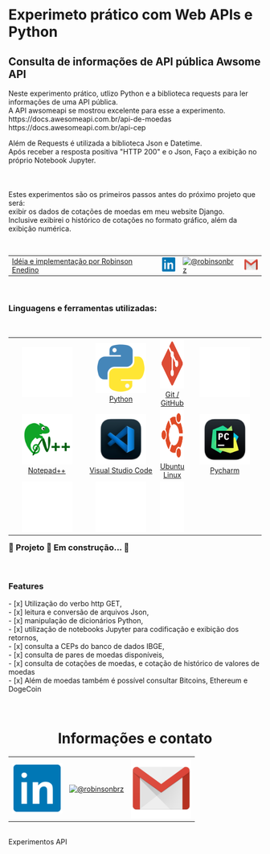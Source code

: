 ﻿<div width="720" >
  <h1 align="left">Experimeto prático com Web APIs e Python</h1>
  <h2 align="left">Consulta de informações de API pública Awsome API </h2>
  <p>
  Neste experimento prático, utlizo Python e a biblioteca requests para ler informações de uma API pública.<br>
  A API awsomeapi se mostrou excelente para esse a experimento. <br>
    https://docs.awesomeapi.com.br/api-de-moedas<br>
    https://docs.awesomeapi.com.br/api-cep<p>
  </p>
  Além de Requests é utilizada a biblioteca Json e Datetime.<br>
  Após receber a resposta positiva "HTTP 200" e o Json, Faço a exibição no próprio Notebook Jupyter.<br>
  <br>
  <br>
  <br>
  Estes experimentos são os primeiros passos antes do próximo projeto que será: <br>
  exibir os dados de cotações de moedas em meu website Django.<br>
  Inclusive exibirei o histórico de cotações no formato gráfico, além da exibição numérica.<br>
  <p>
  <br>
  </p>
  <div align="center">
    <table>
      </tr>
            <td>
                <a  href="https://www.linkedin.com/in/robinsonbrz/">
                Idéia e implementação por Robinson Enedino
            </td>
        <td>
            <a  href="https://www.linkedin.com/in/robinsonbrz/">
            <img src="https://raw.githubusercontent.com/robinsonbrz/robinsonbrz/main/static/img/linkedin.png" width="30" height="30">
        </td>
        <td>
            <a  href="https://www.linkedin.com/in/robinsonbrz/">
            <img  src="https://avatars.githubusercontent.com/u/18150643?s=96&amp;v=4" alt="@robinsonbrz" width="30" height="30">
        </td>
        <td>
            <a href="mailto:robinsonbrz@gmail.com">
            <img src="https://raw.githubusercontent.com/robinsonbrz/robinsonbrz/main/static/img/gmail.png" width="30" height="30" ></a>
        </td>
      </tr>
    </table>
  </div>
  <br>
  <h3 align="left">Linguagens e ferramentas utilizadas:</h3>
  <br>
  <div align="left">
    <table align="left">
      <tr>
        <td align=center width="180">
            <a  href="https://www.linkedin.com/in/robinsonbrz/">
            <img src="https://raw.githubusercontent.com/robinsonbrz/robinsonbrz/main/static/img/empty.png" width="100" height="100" />
            <br /> 
        </td>
        <td align=center width="180">
            <a  href="https://www.linkedin.com/in/robinsonbrz/">
            <img src="https://raw.githubusercontent.com/robinsonbrz/robinsonbrz/main/static/img/python.png" width="100" height="100"/>
            <br /> Python
        </td>
        <td align=center >
            <a  href="https://www.linkedin.com/in/robinsonbrz/">
            <img src="https://raw.githubusercontent.com/robinsonbrz/robinsonbrz/main/static/img/git.png" width="100" height="100"/>
           <br /> Git / GitHub
        </td>
        </td>
            <td align=center width="180">
            <a  href="https://www.linkedin.com/in/robinsonbrz/">
        <img src="https://raw.githubusercontent.com/robinsonbrz/robinsonbrz/main/static/img/empty.png"  width="100" height="100"/>
        <br />
        </td>
      </tr>
      <tr>
        <td align=center >
            <a  href="https://www.linkedin.com/in/robinsonbrz/">
            <img src="https://raw.githubusercontent.com/robinsonbrz/robinsonbrz/main/static/img/Notepad++.png" width="100" height="100"/>
            <br /> Notepad++
        </td>
        <td align=center >
            <a  href="https://www.linkedin.com/in/robinsonbrz/">
            <img src="https://raw.githubusercontent.com/robinsonbrz/robinsonbrz/main/static/img/visual_studio_code.png" width="100" height="100"/>
            <br /> Visual Studio Code
        </td>
        <td align=center >
            <a  href="https://www.linkedin.com/in/robinsonbrz/">
            <img src="https://raw.githubusercontent.com/robinsonbrz/robinsonbrz/main/static/img/ubuntu.png" width="100" height="100"/>
            <br /> Ubuntu Linux
        </td>
        <td align=center >
            <a  href="https://www.linkedin.com/in/robinsonbrz/" >
            <img src="https://raw.githubusercontent.com/robinsonbrz/robinsonbrz/main/static/img/pycharm.png" width="100" height="100"/>
            <br /> Pycharm
        </td>			
      </tr>
      <tr>
        <td align=center >
            <a  href="https://www.linkedin.com/in/robinsonbrz/">
            <img src="https://raw.githubusercontent.com/robinsonbrz/robinsonbrz/main/static/img/empty.png" width="100" height="100"/>
        <br /> 
        </td>
        <td align=center >
            <a  href="https://www.linkedin.com/in/robinsonbrz/">
            <img src="https://raw.githubusercontent.com/robinsonbrz/robinsonbrz/main/static/img/empty.png"  width="100" height="100"/>
           <br /> 
        </td>
        <td align=center >
            <a  href="https://www.linkedin.com/in/robinsonbrz/">
            <img src="https://raw.githubusercontent.com/robinsonbrz/robinsonbrz/main/static/img/empty.png"  width="100" height="100"/>
            <br />
        </td>
      </tr>
    </table>
  </div>
  <br>
  <br><br><br><br><br><br><br><br><br><br><br><br><br><br><br>
    <h3 align="left"> 
  🚧  Projeto 🚀 Em construção...  🚧
  </h3>
  <br>
  <h3 align="left"> Features </h3>
  <div align="left">
    - [x] Utilização do verbo http GET,<br>
    - [x] leitura e conversão de arquivos Json,<br>
    - [x] manipulação de dicionários Python,<br>
    - [x] utilização de notebooks Jupyter para codificação e exibição dos retornos,<br>
    - [x] consulta a CEPs do banco de dados IBGE,<br>
    - [x] consulta de pares de moedas disponíveis,<br>
    - [x] consulta de cotações de moedas, e cotação de histórico de valores de moedas<br>
    - [x] Além de moedas também é possível consultar Bitcoins, Ethereum e DogeCoin
  </div><br><br>
  <h1 align="center"> Informações e contato </h1> 
  <div align="center">
    <table>
        </tr>
            <td>
                <a  href="https://www.linkedin.com/in/robinsonbrz/">
                <img src="https://raw.githubusercontent.com/robinsonbrz/robinsonbrz/main/static/img/linkedin.png" width="100" height="100">
            </td>
            <td>
                <a  href="https://www.linkedin.com/in/robinsonbrz/">
                <img  src="https://avatars.githubusercontent.com/u/18150643?s=96&amp;v=4" alt="@robinsonbrz" width="30" height="30">
            </td>
            <td>
                <a href="mailto:robinsonbrz@gmail.com">
                <img src="https://raw.githubusercontent.com/robinsonbrz/robinsonbrz/main/static/img/gmail.png" width="120" height="120" ></a>
            </td>
        </tr>
    </table> 
  </div>
  <br>
    Experimentos API
</div>